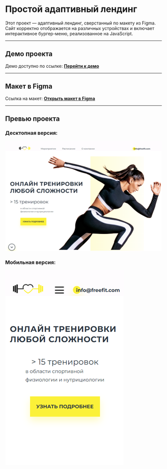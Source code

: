 # Простой адаптивный лендинг

Этот проект — адаптивный лендинг, сверстанный по макету из Figma.  
Сайт корректно отображается на различных устройствах и включает интерактивное бургер-меню, реализованное на JavaScript.

---

## Демо проекта

Демо доступно по ссылке: **[Перейти к демо](https://jacio1.github.io/landings-and-multipages/freefit)**

---

## Макет в Figma

Ссылка на макет: **[Открыть макет в Figma](https://www.figma.com/design/xKmTMmHSUtuGIcIW77FT3R/Дипломный-Макет-Базовый-FrontendBlok--Copy-?node-id=540-1460&t=IX5httpU5uaIbGgT-0)**

---

## Превью проекта

### Десктопная версия:
![Десктопная версия](./images/desktop.png)

### Мобильная версия:
![Мобильная версия](./images/mobile.png)

